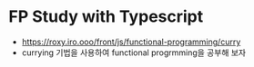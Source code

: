 # FP Study with Typescript
- https://roxy.iro.ooo/front/js/functional-programming/curry
- currying 기법을 사용하여 functional progrmming을 공부해 보자

